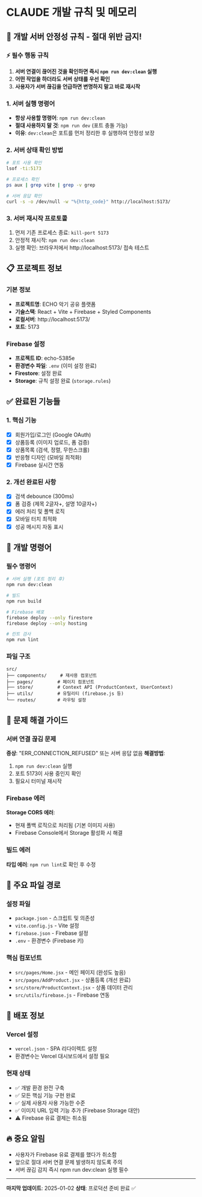 # CLAUDE 개발 규칙 및 메모리

## 🚨 개발 서버 안정성 규칙 - 절대 위반 금지!

### ⚡ 필수 행동 규칙
1. **서버 연결이 끊어진 것을 확인하면 즉시 `npm run dev:clean` 실행**
2. **어떤 작업을 하더라도 서버 상태를 우선 확인**
3. **사용자가 서버 끊김을 언급하면 변명하지 말고 바로 재시작**

### 1. 서버 실행 명령어
- **항상 사용할 명령어**: `npm run dev:clean`
- **절대 사용하지 말 것**: `npm run dev` (포트 충돌 가능)
- **이유**: `dev:clean`은 포트를 먼저 정리한 후 실행하여 안정성 보장

### 2. 서버 상태 확인 방법
```bash
# 포트 사용 확인
lsof -ti:5173

# 프로세스 확인  
ps aux | grep vite | grep -v grep

# 서버 응답 확인
curl -s -o /dev/null -w "%{http_code}" http://localhost:5173/
```

### 3. 서버 재시작 프로토콜
1. 먼저 기존 프로세스 종료: `kill-port 5173`
2. 안정적 재시작: `npm run dev:clean`
3. 실행 확인: 브라우저에서 http://localhost:5173/ 접속 테스트

## 📋 프로젝트 정보

### 기본 정보
- **프로젝트명**: ECHO 악기 공유 플랫폼
- **기술스택**: React + Vite + Firebase + Styled Components
- **로컬서버**: http://localhost:5173/
- **포트**: 5173

### Firebase 설정
- **프로젝트 ID**: echo-5385e
- **환경변수 파일**: `.env` (이미 설정 완료)
- **Firestore**: 설정 완료
- **Storage**: 규칙 설정 완료 (`storage.rules`)

## ✅ 완료된 기능들

### 1. 핵심 기능
- [x] 회원가입/로그인 (Google OAuth)
- [x] 상품등록 (이미지 업로드, 폼 검증)
- [x] 상품목록 (검색, 정렬, 무한스크롤)
- [x] 반응형 디자인 (모바일 최적화)
- [x] Firebase 실시간 연동

### 2. 개선 완료된 사항
- [x] 검색 debounce (300ms)
- [x] 폼 검증 (제목 2글자+, 설명 10글자+)
- [x] 에러 처리 및 폴백 로직
- [x] 모바일 터치 최적화
- [x] 성공 메시지 자동 표시

## 🔧 개발 명령어

### 필수 명령어
```bash
# 서버 실행 (포트 정리 후)
npm run dev:clean

# 빌드
npm run build

# Firebase 배포
firebase deploy --only firestore
firebase deploy --only hosting

# 린트 검사
npm run lint
```

### 파일 구조
```
src/
├── components/     # 재사용 컴포넌트
├── pages/         # 페이지 컴포넌트
├── store/         # Context API (ProductContext, UserContext)
├── utils/         # 유틸리티 (firebase.js 등)
└── routes/        # 라우팅 설정
```

## 🐛 문제 해결 가이드

### 서버 연결 끊김 문제
**증상**: "ERR_CONNECTION_REFUSED" 또는 서버 응답 없음
**해결방법**:
1. `npm run dev:clean` 실행
2. 포트 5173이 사용 중인지 확인
3. 필요시 터미널 재시작

### Firebase 에러
**Storage CORS 에러**: 
- 현재 폴백 로직으로 처리됨 (기본 이미지 사용)
- Firebase Console에서 Storage 활성화 시 해결

### 빌드 에러
**타입 에러**: `npm run lint`로 확인 후 수정

## 📝 주요 파일 경로

### 설정 파일
- `package.json` - 스크립트 및 의존성
- `vite.config.js` - Vite 설정
- `firebase.json` - Firebase 설정
- `.env` - 환경변수 (Firebase 키)

### 핵심 컴포넌트
- `src/pages/Home.jsx` - 메인 페이지 (완성도 높음)
- `src/pages/AddProduct.jsx` - 상품등록 (개선 완료)
- `src/store/ProductContext.jsx` - 상품 데이터 관리
- `src/utils/firebase.js` - Firebase 연동

## 🚀 배포 정보

### Vercel 설정
- `vercel.json` - SPA 리다이렉트 설정
- 환경변수는 Vercel 대시보드에서 설정 필요

### 현재 상태
- ✅ 개발 환경 완전 구축
- ✅ 모든 핵심 기능 구현 완료
- ✅ 실제 사용자 사용 가능한 수준
- ✅ 이미지 URL 입력 기능 추가 (Firebase Storage 대안)
- ⚠️ Firebase 유료 결제는 취소됨

## 🔥 중요 알림
- 사용자가 Firebase 유료 결제를 했다가 취소함
- 앞으로 절대 서버 연결 문제 발생하지 않도록 주의
- 서버 끊김 감지 즉시 npm run dev:clean 실행 필수

---

**마지막 업데이트**: 2025-01-02
**상태**: 프로덕션 준비 완료 ✅